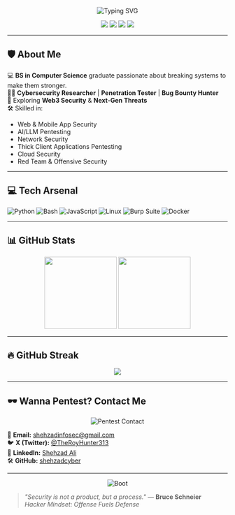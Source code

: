 <!-- Cyberpunk Hacker Header -->
<p align="center">
  <img src="https://readme-typing-svg.herokuapp.com?color=00ff99&size=30&center=true&vCenter=true&width=600&lines=Hey+👋,+I'm+Shehzad+Ali;Cybersecurity+Researcher+%7C+Pentester;Bug+Bounty+Hunter+%7C+Web3+Security+Learner;Hacker+Mindset+%E2%9C%94+Red+Teamer" alt="Typing SVG">
</p>

<!-- Hacker Badges -->
<p align="center">
  <a href="https://x.com/TheRoyHunter313"><img src="https://img.shields.io/badge/X%20(Twitter)-000000?style=for-the-badge&logo=x&logoColor=white"></a>
  <a href="https://www.linkedin.com/in/shehzadali1337/"><img src="https://img.shields.io/badge/LinkedIn-0077B5?style=for-the-badge&logo=linkedin&logoColor=white"></a>
  <a href="mailto:shehzadinfosec@gmail.com"><img src="https://img.shields.io/badge/Email-D14836?style=for-the-badge&logo=gmail&logoColor=white"></a>
  <a href="https://github.com/sponsors/shehzadcyber"><img src="https://img.shields.io/badge/Sponsor-ff69b4?style=for-the-badge&logo=githubsponsors&logoColor=white"></a>
</p>

---

## 🛡️ About Me
💻 **BS in Computer Science** graduate passionate about breaking systems to make them stronger.  
🕵️‍♂️ **Cybersecurity Researcher** | **Penetration Tester** | **Bug Bounty Hunter**  
🚀 Exploring **Web3 Security** & **Next-Gen Threats**  
🛠 Skilled in:  
- Web & Mobile App Security  
- AI/LLM Pentesting  
- Network Security  
- Thick Client Applications Pentesting  
- Cloud Security  
- Red Team & Offensive Security  

---

## 💻 Tech Arsenal
![Python](https://img.shields.io/badge/-Python-000?&logo=python)
![Bash](https://img.shields.io/badge/-Bash-000?&logo=gnubash)
![JavaScript](https://img.shields.io/badge/-JavaScript-000?&logo=javascript)
![Linux](https://img.shields.io/badge/-Linux-000?&logo=linux)
![Burp Suite](https://img.shields.io/badge/-Burp%20Suite-000?&logo=burpsuite&logoColor=orange)
![Docker](https://img.shields.io/badge/-Docker-000?&logo=docker)

---

## 📊 GitHub Stats
<p align="center">
  <img src="https://github-readme-stats.vercel.app/api?username=shehzadcyber&show_icons=true&theme=tokyonight&hide_border=true" height="165">
  <img src="https://github-readme-stats.vercel.app/api/top-langs/?username=shehzadcyber&layout=compact&theme=tokyonight&hide_border=true" height="165">
</p>

---

## 🔥 GitHub Streak
<p align="center">
  <img src="https://streak-stats.demolab.com?user=shehzadcyber&theme=tokyonight&hide_border=true">
</p>

---

## 🕶️ Wanna Pentest? Contact Me
<p align="center">
  <img src="https://readme-typing-svg.herokuapp.com?color=ff0000&size=20&center=true&vCenter=true&width=500&lines=Let%27s+Hack+Something+Together;Reach+Out+For+Pentest%2C+Security+Audits;Or+Just+Talk+Cybersecurity" alt="Pentest Contact">
</p>

📩 **Email:** [shehzadinfosec@gmail.com](mailto:shehzadinfosec@gmail.com)  
🐦 **X (Twitter):** [@TheRoyHunter313](https://x.com/TheRoyHunter313)  
💼 **LinkedIn:** [Shehzad Ali](https://www.linkedin.com/in/shehzadali1337/)  
🛠 **GitHub:** [shehzadcyber](https://github.com/shehzadcyber)  

---

<!-- MATRIX / HACKER TERMINAL BOOT -->
<p align="center">
  <img src="https://readme-typing-svg.herokuapp.com?color=00ff66&size=22&center=true&vCenter=true&width=900&lines=>>>+Initializing+Hacker+Terminal...;Loading+kernel+modules%3A+netsec%2C+websec%2C+cloudsec%2C+llmsec;Mounting+/targets+...+OK;Starting+threat+intel+daemons+...+OK;Calibrating+entropy+pool+...+OK;Fetching+scope+and+rules+of+engagement+...+OK;root@shehzadcyber:~%23+whoami" alt="Boot">
</p>

> _"Security is not a product, but a process."_ — **Bruce Schneier**  
> _Hacker Mindset: Offense Fuels Defense_
